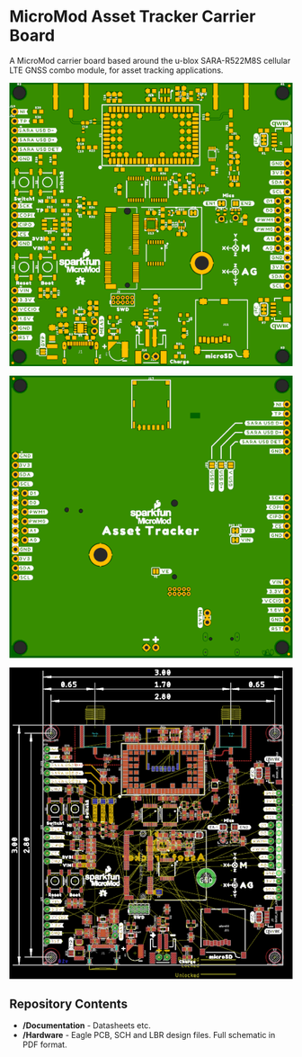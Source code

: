 # MicroMod Asset Tracker Carrier Board

A MicroMod carrier board based around the u-blox SARA-R522M8S cellular LTE GNSS combo module, for asset tracking applications.

![Top.png](img/Top.png)

![Bottom.png](img/Bottom.png)

![Dimensions.png](img/Dimensions.png)

## Repository Contents

- **/Documentation** - Datasheets etc.
- **/Hardware** - Eagle PCB, SCH and LBR design files. Full schematic in PDF format.
